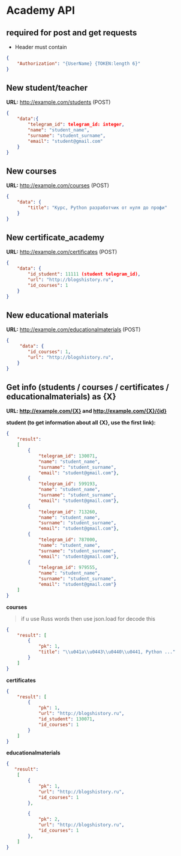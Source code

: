 # Academy API

## required for post and get requests

- Header must contain

```json
{
    "Authorization": "{UserName} {TOKEN:length 6}"
}
```

## New student/teacher

__URL:__ <http://example.com/students> (POST)

```json
{
    "data":{
        "telegram_id": telegram_id: integer,
        "name": "student_name",
        "surname": "student_surname",
        "email": "student@gmail.com"
    }
}
```

## New courses

__URL:__ <http://example.com/courses> (POST)

```json
{
    "data": {
        "title": "Курс, Python разработчик от нуля до профи"
    }
}
```

## New certificate_academy

__URL:__ <http://example.com/certificates> (POST)

```json
{
    "data": {
        "id_student": 11111 (student telegram_id),
        "url": "http://blogshistory.ru",
        "id_courses": 1
    }
}
```

## New educational materials

__URL:__ <http://example.com/educationalmaterials> (POST)

```json
{
     "data": {
        "id_courses": 1,
        "url": "http://blogshistory.ru",
    }
}
```

## Get info (students / courses / certificates / educationalmaterials) as {X}

__URL: <http://example.com/{X}> and <http://example.com/{X}/{id}>__

__student (to get information about all {X}, use the first link):__

```json
{
    "result": 
    [
        {
            "telegram_id": 130071, 
            "name": "student_name", 
            "surname": "student_surname", 
            "email": "student@gmail.com"}, 
        {
            "telegram_id": 599193, 
            "name": "student_name", 
            "surname": "student_surname", 
            "email": "student@gmail.com"}, 
        {
            "telegram_id": 713260, 
            "name": "student_name", 
            "surname": "student_surname", 
            "email": "student@gmail.com"}, 
        {
            "telegram_id": 787000, 
            "name": "student_name", 
            "surname": "student_surname", 
            "email": "student@gmail.com"},
        {
            "telegram_id": 979555, 
            "name": "student_name", 
            "surname": "student_surname", 
            "email": "student@gmail.com"}
    ]
}
```

__courses__

> if u use Russ words then use json.load for decode this

```json
{
    "result": [
        {
            "pk": 1, 
            "title": "\\u041a\\u0443\\u0440\\u0441, Python ..."
        }
    ]
}

```

__certificates__

```json
{
    "result": [
        {
            "pk": 1, 
            "url": "http://blogshistory.ru", 
            "id_student": 130071, 
            "id_courses": 1
        }
    ]
}
```

__educationalmaterials__

```json
{
   "result": 
    [
        {
            "pk": 1, 
            "url": "http://blogshistory.ru", 
            "id_courses": 1
        }, 

        {
            "pk": 2, 
            "url": "http://blogshistory.ru", 
            "id_courses": 1
        }, 
    ]
}
```

